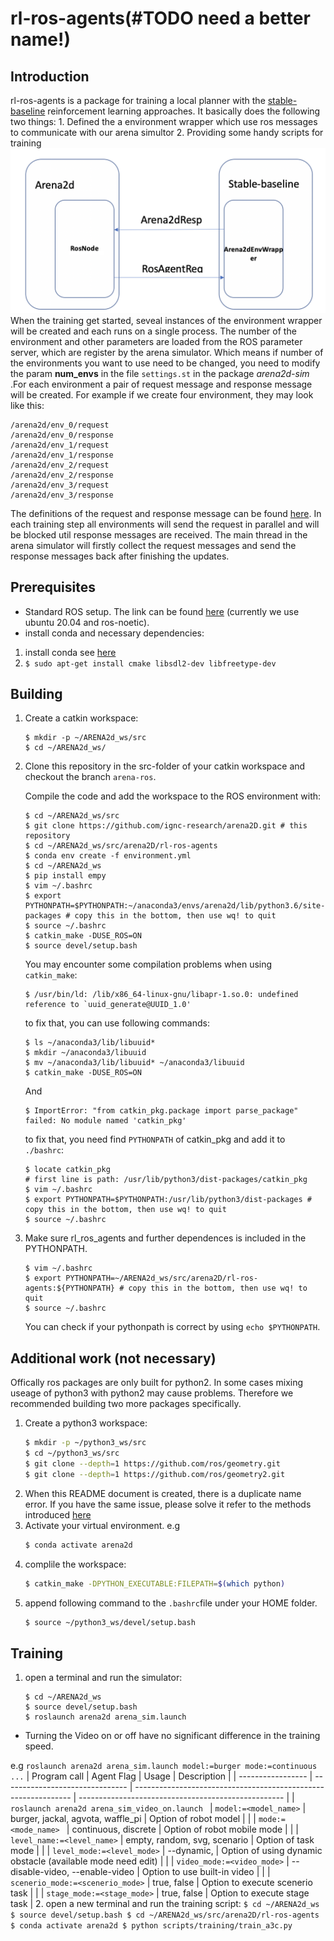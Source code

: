 # rl-ros-agents(#TODO need a better name!)
## Introduction
rl-ros-agents is a package for training a local planner with the [stable-baseline](https://github.com/hill-a/stable-baselines) reinforcement learning approaches. It basically does the following two things:
    1. Defined the a environment wrapper which use ros messages to communicate with our arena simultor 
    2. Providing some handy scripts for training
![Working manner](/img/Working_manner_rl_ros_agent.png)
When the training get started, seveal instances of the environment wrapper will be created and each runs on a single process. The number of the environment and other parameters are loaded from the ROS parameter server, which are register by the arena simulator. Which means if number of the environments you want to use need to be changed, you need to modify the param **num_envs** in the file `settings.st` in the package *arena2d-sim*  .For each environment a pair of request message and response message will be created. For example if we create four environment, they may look like this:
```
/arena2d/env_0/request
/arena2d/env_0/response
/arena2d/env_1/request
/arena2d/env_1/response
/arena2d/env_2/request
/arena2d/env_2/response
/arena2d/env_3/request
/arena2d/env_3/response
```
The definitions of the request and response message can be found [here](../arena2d_msgs/msg). In each training step all environments will send the request in parallel and will be blocked util response messages are received. The main thread in the arena simulator will firstly collect the request messages and send the response messages back after finishing the updates.

## Prerequisites
   - Standard ROS setup. The link can be found [here](http://wiki.ros.org/noetic/Installation/Ubuntu) (currently we use ubuntu 20.04 and ros-noetic).
   - install conda and necessary dependencies:
   1. install conda see [here](https://docs.conda.io/projects/conda/en/latest/user-guide/install/index.html)
   2. `$ sudo apt-get install cmake libsdl2-dev libfreetype-dev`

## Building
1. Create a catkin workspace:
    ```
    $ mkdir -p ~/ARENA2d_ws/src
    $ cd ~/ARENA2d_ws/
    ```
2. Clone this repository in the src-folder of your catkin workspace and checkout the branch `arena-ros`.  
 
    Compile the code and add the workspace to the ROS environment with:
    ```
    $ cd ~/ARENA2d_ws/src
    $ git clone https://github.com/ignc-research/arena2D.git # this repository
    $ cd ~/ARENA2d_ws/src/arena2D/rl-ros-agents
    $ conda env create -f environment.yml
    $ cd ~/ARENA2d_ws
    $ pip install empy
	$ vim ~/.bashrc
	$ export PYTHONPATH=$PYTHONPATH:~/anaconda3/envs/arena2d/lib/python3.6/site-packages # copy this in the bottom, then use wq! to quit
	$ source ~/.bashrc
    $ catkin_make -DUSE_ROS=ON
    $ source devel/setup.bash
    ```
    You may encounter some compilation problems when using `catkin_make`:
   ```
   $ /usr/bin/ld: /lib/x86_64-linux-gnu/libapr-1.so.0: undefined reference to `uuid_generate@UUID_1.0'
   ```
   to fix that, you can use following commands:
   ```
   $ ls ~/anaconda3/lib/libuuid*
   $ mkdir ~/anaconda3/libuuid
   $ mv ~/anaconda3/lib/libuuid* ~/anaconda3/libuuid
   $ catkin_make -DUSE_ROS=ON
   ```
   And
   
   ```
   $ ImportError: "from catkin_pkg.package import parse_package" failed: No module named 'catkin_pkg'
   ```
   to fix that, you need find `PYTHONPATH` of catkin_pkg and add it to `./bashrc`:
   ```
   $ locate catkin_pkg
   # first line is path: /usr/lib/python3/dist-packages/catkin_pkg
   $ vim ~/.bashrc
   $ export PYTHONPATH=$PYTHONPATH:/usr/lib/python3/dist-packages # copy this in the bottom, then use wq! to quit
   $ source ~/.bashrc
   ```

3. Make sure rl_ros_agents and further dependences is included in the PYTHONPATH.
    ```
    $ vim ~/.bashrc
    $ export PYTHONPATH=~/ARENA2d_ws/src/arena2D/rl-ros-agents:${PYTHONPATH} # copy this in the bottom, then use wq! to quit
    $ source ~/.bashrc
    ```
	You can check if your pythonpath is correct by using `echo $PYTHONPATH`.
  
## Additional work (not necessary)
Offically ros packages are only built for python2. In some cases mixing useage of python3 with python2 may cause problems. Therefore we recommended building two more packages specifically.
1. Create a python3 workspace:
    ```bash
    $ mkdir -p ~/python3_ws/src
    $ cd ~/python3_ws/src
    $ git clone --depth=1 https://github.com/ros/geometry.git
    $ git clone --depth=1 https://github.com/ros/geometry2.git
    ``` 
2. When this README document is created, there is a duplicate name error. If you have the same issue, please solve it 
refer to the methods introduced [here](https://github.com/ros/geometry/issues/213#issuecomment-643552794)
3. Activate your virtual environment. e.g
    ```bash
    $ conda activate arena2d
    ```
4. complile the workspace:
    ```bash
    $ catkin_make -DPYTHON_EXECUTABLE:FILEPATH=$(which python)
    ```
5. append following command to the `.bashrc`file under your HOME folder.
    ```bash
    $ source ~/python3_ws/devel/setup.bash
    ```

## Training

1. open a terminal and run the simulator:  
    ```
    $ cd ~/ARENA2d_ws
    $ source devel/setup.bash
    $ roslaunch arena2d arena_sim.launch
    ```
- Turning the Video on or off have no significant difference in the training speed.

e.g `roslaunch arena2d arena_sim.launch model:=burger mode:=continuous ...`
| Program call      | Agent Flag   | Usage                                                          | Description                                         |
| ----------------- | ------------------------------- | -------------------------------------------------------------- | --------------------------------------------------- |
| `roslaunch arena2d arena_sim_video_on.launch ` | `model:=<model_name>`                       | burger, jackal, agvota, waffle_pi | Option of robot model       |
|                   | `mode:=<mode_name> `  | continuous, discrete   | Option of robot mobile mode                     |
|                   | `level_name:=<level_name>` | empty, random, svg, scenario | Option of task mode |
|                   | `level_mode:=<level_mode>` | --dynamic,   | Option of using dynamic obstacle (available mode need edit) |
|                   | `video_mode:=<video_mode>` | --disable-video, --enable-video | Option to use built-in video |
|                   | `scenerio_mode:=<scenerio_mode>` | true, false | Option to execute scenerio task |
|                   | `stage_mode:=<stage_mode>`       | true, false | Option to execute stage task |
2. open a new terminal and run the training script:
    ```
    $ cd ~/ARENA2d_ws
    $ source devel/setup.bash
    $ cd ~/ARENA2d_ws/src/arena2D/rl-ros-agents
    $ conda activate arena2d
    $ python scripts/training/train_a3c.py
    ```
